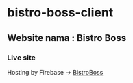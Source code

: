 # bistro-boss-client

## Website nama : Bistro Boss


### Live site 

Hosting by Firebase -> [BistroBoss](https://bistro-boss-f0905.web.app/)